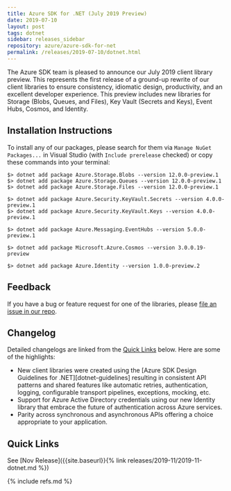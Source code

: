 ```yaml
---
title: Azure SDK for .NET (July 2019 Preview)
date: 2019-07-10
layout: post
tags: dotnet
sidebar: releases_sidebar
repository: azure/azure-sdk-for-net
permalink: /releases/2019-07-10/dotnet.html
---
```


The Azure SDK team is pleased to announce our July 2019 client library preview.  This represents the first release of a ground-up rewrite of our client libraries to ensure consistency, idiomatic design, productivity, and an excellent developer experience.  This preview includes new libraries for Storage (Blobs, Queues, and Files), Key Vault (Secrets and Keys), Event Hubs, Cosmos, and Identity.

## Installation Instructions

To install any of our packages, please search for them via `Manage NuGet Packages...` in Visual Studio (with `Include prerelease` checked) or copy these commands into your terminal:

    $> dotnet add package Azure.Storage.Blobs --version 12.0.0-preview.1
    $> dotnet add package Azure.Storage.Queues --version 12.0.0-preview.1
    $> dotnet add package Azure.Storage.Files --version 12.0.0-preview.1

    $> dotnet add package Azure.Security.KeyVault.Secrets --version 4.0.0-preview.1
    $> dotnet add package Azure.Security.KeyVault.Keys --version 4.0.0-preview.1

    $> dotnet add package Azure.Messaging.EventHubs --version 5.0.0-preview.1

    $> dotnet add package Microsoft.Azure.Cosmos --version 3.0.0.19-preview

    $> dotnet add package Azure.Identity --version 1.0.0-preview.2

## Feedback

If you have a bug or feature request for one of the libraries, please [file an issue in our repo](https://github.com/Azure/azure-sdk-for-net/issues/new/choose).

## Changelog

Detailed changelogs are linked from the [Quick Links](#quick-links) below. Here are some of the highlights:

- New client libraries were created using the [Azure SDK Design Guidelines for .NET][dotnet-guidelines] resulting in consistent API patterns and shared features like automatic retries, authentication, logging, configurable transport pipelines, exceptions, mocking, etc.
- Support for Azure Active Directory credentials using our new Identity library that embrace the future of authentication across Azure services.
- Parity across synchronous and asynchronous APIs offering a choice appropriate to your application.

## Quick Links

See [Nov Release]({{site.baseurl}}{% link releases/2019-11/2019-11-dotnet.md %})

{% include refs.md %}
